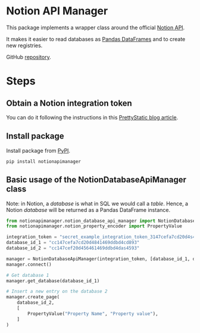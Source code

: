 # Notion API Manager

This package implements a wrapper class around the official [Notion API](https://developers.notion.com/).

It makes it easier to read databases as [Pandas DataFrames](https://pandas.pydata.org/docs/reference/api/pandas.DataFrame.html) and to create new registries.

GitHub [repository](https://github.com/rubchume/NotionApiManager).

# Steps

## Obtain a Notion integration token

You can do it following the instructions in this [PrettyStatic blog article](https://prettystatic.com/notion-api-python/).

## Install package

Install package from [PyPI](https://pypi.org/project/notionapimanager/).
```shell
pip install notionapimanager
```

## Basic usage of the NotionDatabaseApiManager class
Note: in Notion, a _database_ is what in SQL we would call a _table_.
Hence, a Notion _database_ will be returned as a Pandas DataFrame instance.

```python
from notionapimanager.notion_database_api_manager import NotionDatabaseApiManager
from notionapimanager.notion_property_encoder import PropertyValue

integration_token = "secret_example_integration_token_3147cefa7cd20d4s45677dfasd34"
database_id_1 = "cc147cefa7cd20d4841469ddbd4cd893"
database_id_2 = "cc147cef20d456461469ddbd4das4593"

manager = NotionDatabaseApiManager(integration_token, [database_id_1, database_id_2])
manager.connect()

# Get database 1
manager.get_database(database_id_1)

# Insert a new entry on the database 2
manager.create_page(
    database_id_2,
    [
        PropertyValue("Property Name", "Property value"),
    ]
)
```

